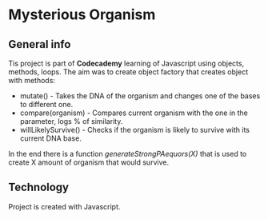 # Mysterious Organism

## General info

Tis project is part of **Codecademy** learning of Javascript using objects, methods, loops.
The aim was to create object factory that creates object with methods:

* mutate() - Takes the DNA of the organism and changes one of the bases to different one.
* compare(organism) - Compares current organism with the one in the parameter, logs % of similarity.
* willLikelySurvive() - Checks if the organism is likely to survive with its current DNA base.

In the end there is a function *generateStrongPAequors(X)* that is used to create X amount of organism that would survive.

## Technology

Project is created with Javascript.
